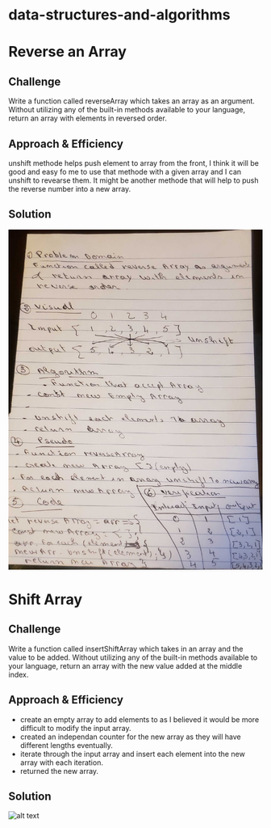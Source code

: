 # data-structures-and-algorithms


# Reverse an Array

## Challenge

Write a function called reverseArray which takes an array as an argument. Without utilizing any of the built-in methods available to your language, return an array with elements in reversed order.

## Approach & Efficiency

unshift methode helps push element to array from the front, I think it will be good and easy fo me to use that methode with a given array  and I can unshift to revearse them. It might be another methode that will help to push the reverse number into a new array. 

## Solution
![alt text](./assets/array-reverse.jpg)


# Shift Array

## Challenge

Write a function called insertShiftArray which takes in an array and the value to be added. Without utilizing any of the built-in methods available to your language, return an array with the new value added at the middle index.

## Approach & Efficiency

- create an empty array to add elements to as I believed it would be more difficult to modify the input array.
- created an independan counter for the new array as they will have different lengths eventually. 
- iterate through the input array and insert each element into the new array with each iteration. 
- returned the new array.



## Solution
![alt text](./assets/array-shift.jpg)
 

